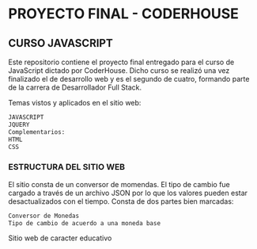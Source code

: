 # PROYECTO FINAL - CODERHOUSE
## CURSO JAVASCRIPT

Este repositorio contiene el proyecto final entregado para el curso de JavaScript dictado por CoderHouse.
Dicho curso se realizó una vez finalizado el de desarrollo web y es el segundo de cuatro, formando parte de la carrera de Desarrollador Full Stack.

Temas vistos y aplicados en el sitio web:
```bash
JAVASCRIPT
JQUERY
Complementarios:
HTML 
CSS
```
### ESTRUCTURA DEL SITIO WEB

El sitio consta de un conversor de momendas. El tipo de cambio fue cargado a través de un archivo JSON por lo que los valores pueden estar desactualizados con el tiempo.
Consta de dos partes bien marcadas:
```bash
Conversor de Monedas
Tipo de cambio de acuerdo a una moneda base
```
Sitio web de caracter educativo
